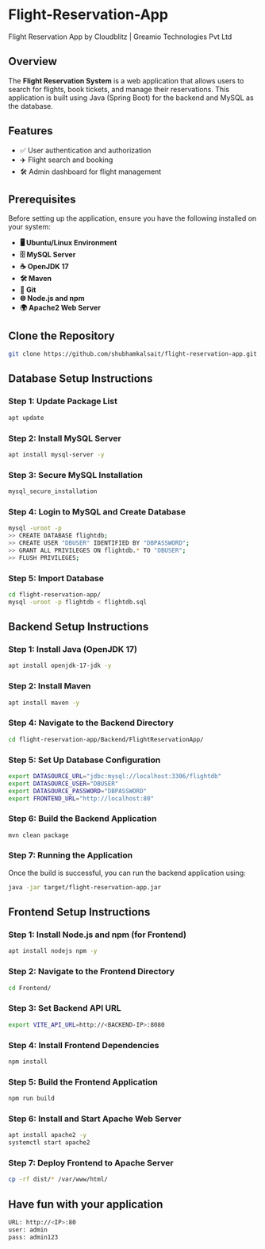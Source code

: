 # Flight-Reservation-App
Flight Reservation App by Cloudblitz | Greamio Technologies Pvt Ltd

## Overview
The **Flight Reservation System** is a web application that allows users to search for flights, book tickets, and manage their reservations. This application is built using Java (Spring Boot) for the backend and MySQL as the database.

## Features
- ✅ User authentication and authorization
- ✈️ Flight search and booking
- 🛠️ Admin dashboard for flight management

## Prerequisites
Before setting up the application, ensure you have the following installed on your system:

- **🖥️ Ubuntu/Linux Environment**
- **🗄️ MySQL Server**
- **☕ OpenJDK 17**
- **🛠️ Maven**
- **📂 Git**
- **🌐 Node.js and npm**
- **🌍 Apache2 Web Server**

## Clone the Repository
```sh
git clone https://github.com/shubhamkalsait/flight-reservation-app.git
```

## Database Setup Instructions

### Step 1: Update Package List
```sh
apt update
```

### Step 2: Install MySQL Server
```sh
apt install mysql-server -y
```

### Step 3: Secure MySQL Installation
```sh
mysql_secure_installation
```

### Step 4: Login to MySQL and Create Database 
```sh
mysql -uroot -p
>> CREATE DATABASE flightdb;
>> CREATE USER "DBUSER" IDENTIFIED BY "DBPASSWORD";
>> GRANT ALL PRIVILEGES ON flightdb.* TO "DBUSER";
>> FLUSH PRIVILEGES;
```

### Step 5: Import Database
```sh
cd flight-reservation-app/
mysql -uroot -p flightdb < flightdb.sql
```

## Backend Setup Instructions

### Step 1: Install Java (OpenJDK 17)
```sh
apt install openjdk-17-jdk -y
```

### Step 2: Install Maven
```sh
apt install maven -y
```



### Step 4: Navigate to the Backend Directory
```sh
cd flight-reservation-app/Backend/FlightReservationApp/
```

### Step 5: Set Up Database Configuration
```sh
export DATASOURCE_URL="jdbc:mysql://localhost:3306/flightdb"
export DATASOURCE_USER="DBUSER"
export DATASOURCE_PASSWORD="DBPASSWORD"
export FRONTEND_URL="http://localhost:80"
```

### Step 6: Build the Backend Application
```sh
mvn clean package
```

### Step 7: Running the Application
Once the build is successful, you can run the backend application using:
```sh
java -jar target/flight-reservation-app.jar
```

## Frontend Setup Instructions

### Step 1: Install Node.js and npm (for Frontend)
```sh
apt install nodejs npm -y
```

### Step 2: Navigate to the Frontend Directory
```sh
cd Frontend/
```

### Step 3: Set Backend API URL
```sh
export VITE_API_URL=http://<BACKEND-IP>:8080
```

### Step 4: Install Frontend Dependencies
```sh
npm install
```

### Step 5: Build the Frontend Application
```sh
npm run build
```

### Step 6: Install and Start Apache Web Server
```sh
apt install apache2 -y
systemctl start apache2
```

### Step 7: Deploy Frontend to Apache Server
```sh
cp -rf dist/* /var/www/html/
```


## Have fun with your application
```sh
URL: http://<IP>:80
user: admin
pass: admin123
```